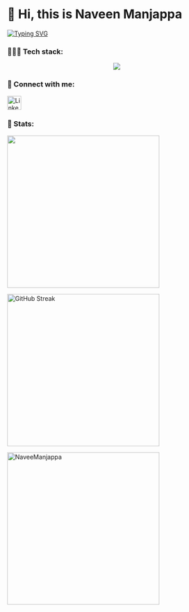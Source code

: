# 👋 Hi, this is Naveen Manjappa
<!-- ### Principal Technology Consultant | Full Stack Tech Lead | SaaS based WMS consultant | Supply Chain domain🚢✈️🚚 -->

<!-- <p align="center">
  <!-- Typing SVG by DenverCoder1 - https://github.com/DenverCoder1/readme-typing-svg -->
  <!--<a href="https://github.com/NaveenManjappa/readme-typing-svg">
    <img src="https://readme-typing-svg.demolab.com/?lines=Principal%20Technology%20Consultant%20at%20Manhattan%20Associates%20;%20Designing%20and%20developing%20SaaS%20based%20warehouse%20management%20solutionsPrincipal%20Technology%20Consultant%20%3B%20Full%20Stack%20Developer%2FLead%20%3B%20SaaS%20based%20WMS%20consultant%20%3B%20Supply%20Chain%20domain%F0%9F%9A%A2%20%F0%9F%9A%88%20%F0%9F%9A%9A
&font=Fira%20Code&center=false&width=940&height=45&color=f75c7e&vCenter=true&pause=1000&size=24" /></a>
</p> -->
<p align="left">
<a href="https://git.io/typing-svg"><img src="https://readme-typing-svg.demolab.com?font=Fira+Code&weight=500&pause=1000&color=F75C7E&center=false&width=700&lines=Full+Stack+Tech+Lead;Principal+Technology+Consultant;SaaS+based+WMS+consultant;Supply+Chain+domain%F0%9F%9A%A2%E2%9C%88%EF%B8%8F%F0%9F%9A%9A" alt="Typing SVG" /></a>
</p>


<!-- 🧑🏻‍💻 Principal Technology Consultant at Manhattan Associates | Designing and developing SaaS based warehouse management solutions. -->

### 🧑🏻‍💻 Tech stack:
<p align="center">
  <img src="https://skillicons.dev/icons?i=html,css,js,ts,angular,bootstrap,react,dotnet,azure,py?perline=4" />
</p>


### 🤝 Connect with me:
<p align="left">

 <a href="https://www.linkedin.com/in/naveenmanjappa/"><img width="32px" alt="LinkedIn" title="LinkedIn" src="https://i.imgur.com/yRpa1dQ.png"/></a>
</p>


### 🔢 Stats:
 

<p align="left">
  <img src="https://github-readme-stats.vercel.app/api?username=NaveenManjappa&show_icons=true&theme=tokyonight&hide=stars" width="350">  
</p>

<p align="left">
  <img src="https://my-github-streak-stats-beta.vercel.app?user=NaveenManjappa&theme=tokyonight" alt="GitHub Streak" width="350" />
</p>

<p align="left">
  <img src="https://github-readme-stats.vercel.app/api/top-langs?username=NaveenManjappa&show_icons=true&locale=en&layout=compact&theme=tokyonight" alt="NaveeManjappa" width="350"/>
</p>  

